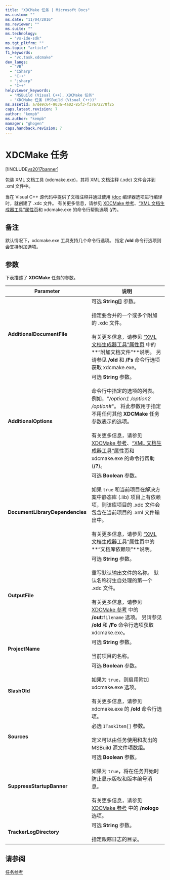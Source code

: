 ```yaml
---
title: "XDCMake 任务 | Microsoft Docs"
ms.custom: ""
ms.date: "11/04/2016"
ms.reviewer: ""
ms.suite: ""
ms.technology: 
  - "vs-ide-sdk"
ms.tgt_pltfrm: ""
ms.topic: "article"
f1_keywords: 
  - "vc.task.xdcmake"
dev_langs: 
  - "VB"
  - "CSharp"
  - "C++"
  - "jsharp"
  - "C++"
helpviewer_keywords: 
  - "MSBuild (Visual C++), XDCMake 任务"
  - "XDCMake 任务 (MSBuild (Visual C++))"
ms.assetid: a7de9c64-903a-4a02-85f3-f37672270f25
caps.latest.revision: 7
author: "kempb"
ms.author: "kempb"
manager: "ghogen"
caps.handback.revision: 7
---
```

# XDCMake 任务
[!INCLUDE[vs2017banner](../code-quality/includes/vs2017banner.md)]

包装 XML 文档工具 \(xdcmake.exe\)，其将 XML 文档注释 \(.xdc\) 文件合并到 .xml 文件中。  
  
 当在 Visual C\+\+ 源代码中提供了文档注释并通过使用 [\/doc](/visual-cpp/build/reference/doc-process-documentation-comments-c-cpp) 编译器选项进行编译时，就创建了 .xdc 文件。  有关更多信息，请参见 [XDCMake 参考](/visual-cpp/ide/xdcmake-reference)、[“XML 文档生成器工具”属性页](/visual-cpp/ide/xml-document-generator-tool-property-pages)和 xdcmake.exe 的命令行帮助选项 \(**\/?**\)。  
  
## 备注  
 默认情况下，xdcmake.exe 工具支持几个命令行选项。  指定 **\/old** 命令行选项则会支持附加选项。  
  
## 参数  
 下表描述了 **XDCMake** 任务的参数。  
  
|Parameter|说明|  
|---------------|--------|  
|**AdditionalDocumentFile**|可选 **String\[\]** 参数。<br /><br /> 指定要合并的一个或多个附加的 .xdc 文件。<br /><br /> 有关更多信息，请参见 [“XML 文档生成器工具”属性页](/visual-cpp/ide/xml-document-generator-tool-property-pages) 中的**“附加文档文件”**说明。  另请参见 **\/old** 和 **\/Fs** 命令行选项获取 xdcmake.exe。|  
|**AdditionalOptions**|可选 **String** 参数。<br /><br /> 命令行中指定的选项的列表。  例如，"*\/option1 \/option2 \/option\#*"。  将此参数用于指定不用任何其他 **XDCMake** 任务参数表示的选项。<br /><br /> 有关更多信息，请参见 [XDCMake 参考](/visual-cpp/ide/xdcmake-reference)、[“XML 文档生成器工具”属性页](/visual-cpp/ide/xml-document-generator-tool-property-pages)和 xdcmake.exe 的命令行帮助 \(**\/?**\)。|  
|**DocumentLibraryDependencies**|可选 **Boolean** 参数。<br /><br /> 如果 `true` 和当前项目在解决方案中静态库 \(.lib\) 项目上有依赖项，则该库项目的 .xdc 文件会包含在当前项目的 .xml 文件输出中。<br /><br /> 有关更多信息，请参见 [“XML 文档生成器工具”属性页](/visual-cpp/ide/xml-document-generator-tool-property-pages)中的**“文档库依赖项”**说明。|  
|**OutputFile**|可选 **String** 参数。<br /><br /> 重写默认输出文件的名称。  默认名称衍生自处理的第一个 .xdc 文件。<br /><br /> 有关更多信息，请参见 [XDCMake 参考](/visual-cpp/ide/xdcmake-reference) 中的 **\/out:**`filename` 选项。  另请参见 **\/old** 和 **\/Fo**  命令行选项获取 xdcmake.exe。|  
|**ProjectName**|可选 **String** 参数。<br /><br /> 当前项目的名称。|  
|**SlashOld**|可选 **Boolean** 参数。<br /><br /> 如果为 `true`，则启用附加 xdcmake.exe 选项。<br /><br /> 有关更多信息，请参见 xdcmake.exe 的 **\/old** 命令行选项。|  
|**Sources**|必选 `ITaskItem[]` 参数。<br /><br /> 定义可以由任务使用和发出的 MSBuild 源文件项数组。|  
|**SuppressStartupBanner**|可选 **Boolean** 参数。<br /><br /> 如果为 `true`，将在任务开始时防止显示版权和版本编号消息。<br /><br /> 有关更多信息，请参见 [XDCMake 参考](/visual-cpp/ide/xdcmake-reference) 中的 **\/nologo** 选项。|  
|**TrackerLogDirectory**|可选 **String** 参数。<br /><br /> 指定跟踪日志的目录。|  
  
## 请参阅  
 [任务参考](../msbuild/msbuild-task-reference.md)